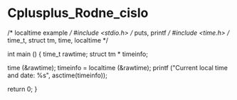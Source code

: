 # Cplusplus_Rodne_cislo


  /* localtime example */
#include <stdio.h>      /* puts, printf */
#include <time.h>       /* time_t, struct tm, time, localtime */

int main ()
{
  time_t rawtime;
  struct tm * timeinfo;

  time (&rawtime);
  timeinfo = localtime (&rawtime);
  printf ("Current local time and date: %s", asctime(timeinfo));

  return 0;
}

